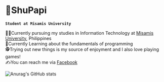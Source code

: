 # 👾ShuPapi

**`Student at Misamis University`**

🧑‍💻Currently pursuing my studies in Information Technology at [Misamis University](https://www.facebook.com/MisamisUniversity), Philippines<br>
🤖Currently Learning about the fundamentals of programming<br>
🕵️Trying out new things is my source of enjoyment and I also love playing games!<br>
✍️You can reach me via [Facebook](https://www.facebook.com/coolguysfresh)

![Anurag's GitHub stats](https://github-readme-stats.vercel.app/api?username=Shu&show_icons=true&theme=radical)
